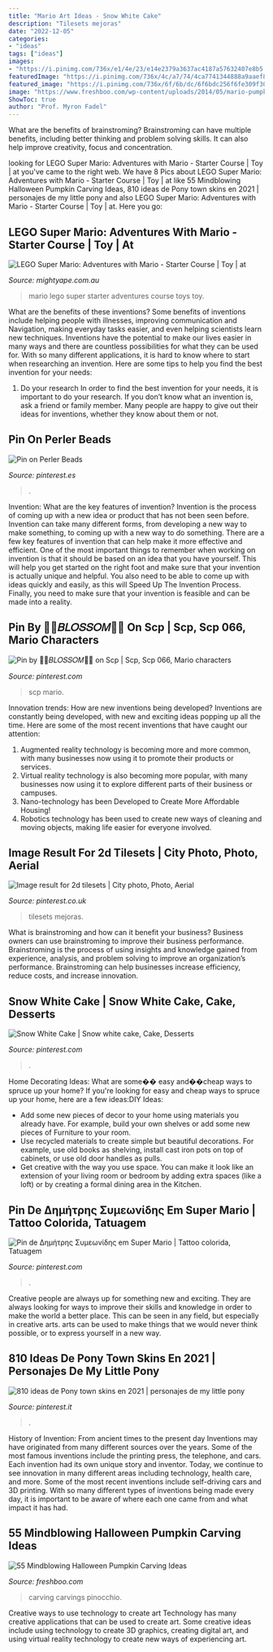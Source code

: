 ```yaml
---
title: "Mario Art Ideas - Snow White Cake"
description: "Tilesets mejoras"
date: "2022-12-05"
categories:
- "ideas"
tags: ["ideas"]
images:
- "https://i.pinimg.com/736x/e1/4e/23/e14e2379a3637ac4187a57632407e8b5.jpg"
featuredImage: "https://i.pinimg.com/736x/4c/a7/74/4ca7741344888a9aaef82e87fb7e7600.jpg"
featured_image: "https://i.pinimg.com/736x/6f/6b/dc/6f6bdc256f6fe309f306219e0c02a394.jpg"
image: "https://www.freshboo.com/wp-content/uploads/2014/05/mario-pumpkin-carving.jpg"
ShowToc: true
author: "Prof. Myron Fadel"
---
```



What are the benefits of brainstroming?
Brainstroming can have multiple benefits, including better thinking and problem solving skills. It can also help improve creativity, focus and concentration.

	

		
looking for LEGO Super Mario: Adventures with Mario - Starter Course | Toy | at you've came to the right web. We have 8 Pics about LEGO Super Mario: Adventures with Mario - Starter Course | Toy | at like 55 Mindblowing Halloween Pumpkin Carving Ideas, 810 ideas de Pony town skins en 2021 | personajes de my little pony and also LEGO Super Mario: Adventures with Mario - Starter Course | Toy | at. Here you go:
		
    
## LEGO Super Mario: Adventures With Mario - Starter Course | Toy | At

<img loading=lazy src="https://d3fa68hw0m2vcc.cloudfront.net/98d/233031173.png" onerror="this.onerror=null;this.src='https://tse1.mm.bing.net/th?id=OIP.Pe9Ov-xP8WvU3b_qysmHgwHaH9&amp;pid=15.1';" alt="LEGO Super Mario: Adventures with Mario - Starter Course | Toy | at">

_Source: mightyape.com.au_

>mario lego super starter adventures course toys toy. 

	

What are the benefits of these inventions?
Some benefits of inventions include helping people with illnesses, improving communication and Navigation, making everyday tasks easier, and even helping scientists learn new techniques. Inventions have the potential to make our lives easier in many ways and there are countless possibilities for what they can be used for. With so many different applications, it is hard to know where to start when researching an invention. Here are some tips to help you find the best invention for your needs:
1) Do your research
In order to find the best invention for your needs, it is important to do your research. If you don’t know what an invention is, ask a friend or family member. Many people are happy to give out their ideas for inventions, whether they know about them or not.

    
## Pin On Perler Beads

<img loading=lazy src="https://i.pinimg.com/736x/e1/4e/23/e14e2379a3637ac4187a57632407e8b5.jpg" onerror="this.onerror=null;this.src='https://tse1.mm.bing.net/th?id=OIP.1EKdnbwGBDzfjTkQ1MMVywHaHb&amp;pid=15.1';" alt="Pin on Perler Beads">

_Source: pinterest.es_

>. 

	

Invention: What are the key features of invention?
Invention is the process of coming up with a new idea or product that has not been seen before. Invention can take many different forms, from developing a new way to make something, to coming up with a new way to do something. There are a few key features of invention that can help make it more effective and efficient. 
One of the most important things to remember when working on invention is that it should be based on an idea that you have yourself. This will help you get started on the right foot and make sure that your invention is actually unique and helpful. You also need to be able to come up with ideas quickly and easily, as this will Speed Up The Invention Process. Finally, you need to make sure that your invention is feasible and can be made into a reality.

    
## Pin By 🌸🍒𝐵𝐿𝑂𝑆𝑆𝑂𝑀🌸🍒 On Scp | Scp, Scp 066, Mario Characters

<img loading=lazy src="https://i.pinimg.com/736x/51/bc/48/51bc481a0163a51489f495e365ee4b04.jpg" onerror="this.onerror=null;this.src='https://tse4.mm.bing.net/th?id=OIP.eQN_-3jcgUYkMacZPLXFkgHaNL&amp;pid=15.1';" alt="Pin by 🌸🍒𝐵𝐿𝑂𝑆𝑆𝑂𝑀🌸🍒 on Scp | Scp, Scp 066, Mario characters">

_Source: pinterest.com_

>scp mario. 

	

Innovation trends: How are new inventions being developed?
Inventions are constantly being developed, with new and exciting ideas popping up all the time. Here are some of the most recent inventions that have caught our attention:
1. Augmented reality technology is becoming more and more common, with many businesses now using it to promote their products or services.
2. Virtual reality technology is also becoming more popular, with many businesses now using it to explore different parts of their business or campuses.
3. Nano-technology has been Developed to Create More Affordable Housing!
4. Robotics technology has been used to create new ways of cleaning and moving objects, making life easier for everyone involved.

    
## Image Result For 2d Tilesets | City Photo, Photo, Aerial

<img loading=lazy src="https://i.pinimg.com/736x/4c/a7/74/4ca7741344888a9aaef82e87fb7e7600.jpg" onerror="this.onerror=null;this.src='https://tse2.mm.bing.net/th?id=OIP.6BnZpddUtG5VWKU2TxPiBwHaGw&amp;pid=15.1';" alt="Image result for 2d tilesets | City photo, Photo, Aerial">

_Source: pinterest.co.uk_

>tilesets mejoras. 

	

What is brainstroming and how can it benefit your business?
Business owners can use brainstroming to improve their business performance. Brainstroming is the process of using insights and knowledge gained from experience, analysis, and problem solving to improve an organization’s performance. Brainstroming can help businesses increase efficiency, reduce costs, and increase innovation.

    
## Snow White Cake | Snow White Cake, Cake, Desserts

<img loading=lazy src="https://i.pinimg.com/736x/32/e9/ad/32e9adc207dd2d27d549ece0b0413903--snow-white-cake.jpg" onerror="this.onerror=null;this.src='https://tse3.mm.bing.net/th?id=OIP.QlBm-885yDa-LYAw_N1bUAHaNK&amp;pid=15.1';" alt="Snow White Cake | Snow white cake, Cake, Desserts">

_Source: pinterest.com_

>. 

	

Home Decorating Ideas: What are some�� easy and��cheap ways to spruce up your home?
If you're looking for easy and cheap ways to spruce up your home, here are a few ideas:DIY Ideas: 
- Add some new pieces of decor to your home using materials you already have. For example, build your own shelves or add some new pieces of Furniture to your room. 
- Use recycled materials to create simple but beautiful decorations. For example, use old books as shelving, install cast iron pots on top of cabinets, or use old door handles as pulls. 
- Get creative with the way you use space. You can make it look like an extension of your living room or bedroom by adding extra spaces (like a loft) or by creating a formal dining area in the Kitchen.

    
## Pin De Δημήτρης Συμεωνίδης Em Super Mario | Tattoo Colorida, Tatuagem

<img loading=lazy src="https://i.pinimg.com/736x/6f/6b/dc/6f6bdc256f6fe309f306219e0c02a394.jpg" onerror="this.onerror=null;this.src='https://tse2.mm.bing.net/th?id=OIP.3CCxVP2ZE6KZWeHP5PBzKAHaNL&amp;pid=15.1';" alt="Pin de Δημήτρης Συμεωνίδης em Super Mario | Tattoo colorida, Tatuagem">

_Source: pinterest.com_

>. 

	

Creative people are always up for something new and exciting. They are always looking for ways to improve their skills and knowledge in order to make the world a better place. This can be seen in any field, but especially in creative arts. arts can be used to make things that we would never think possible, or to express yourself in a new way.

    
## 810 Ideas De Pony Town Skins En 2021 | Personajes De My Little Pony

<img loading=lazy src="https://i.pinimg.com/474x/89/06/7d/89067d3d1ed5891d10d58c5caca7d1ce.jpg" onerror="this.onerror=null;this.src='https://tse1.mm.bing.net/th?id=OIP.6eqohuekxYVZal1A5PeZTQAAAA&amp;pid=15.1';" alt="810 ideas de Pony town skins en 2021 | personajes de my little pony">

_Source: pinterest.it_

>. 

	

History of Invention: From ancient times to the present day
Inventions may have originated from many different sources over the years. Some of the most famous inventions include the printing press, the telephone, and cars. Each invention had its own unique story and inventor. Today, we continue to see innovation in many different areas including technology, health care, and more. Some of the most recent inventions include self-driving cars and 3D printing. With so many different types of inventions being made every day, it is important to be aware of where each one came from and what impact it has had.

    
## 55 Mindblowing Halloween Pumpkin Carving Ideas

<img loading=lazy src="https://www.freshboo.com/wp-content/uploads/2014/05/mario-pumpkin-carving.jpg" onerror="this.onerror=null;this.src='https://tse2.mm.bing.net/th?id=OIP.ONLaeyKuVuWuUTkJsERNsAHaJ4&amp;pid=15.1';" alt="55 Mindblowing Halloween Pumpkin Carving Ideas">

_Source: freshboo.com_

>carving carvings pinocchio. 

	

Creative ways to use technology to create art
Technology has many creative applications that can be used to create art. Some creative ideas include using technology to create 3D graphics, creating digital art, and using virtual reality technology to create new ways of experiencing art.

